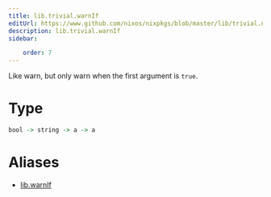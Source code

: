 ```yaml
---
title: lib.trivial.warnIf
editUrl: https://www.github.com/nixos/nixpkgs/blob/master/lib/trivial.nix#L483C12
description: lib.trivial.warnIf
sidebar:

    order: 7
---
```


Like warn, but only warn when the first argument is `true`.

# Type

```haskell
bool -> string -> a -> a
```


# Aliases

- [lib.warnIf](reference/lib/lib-warnIf)


